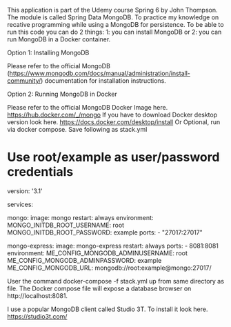 This application is part of the Udemy course Spring 6 by John Thompson.
The module is called Spring Data MongoDB.
To practice my knowledge on recative programming while using a MongoDB for persistence.
To be able to run this code you can do 2 things:
1: you can install MongoDB or 
2: you can run MongoDB in a Docker container.

Option 1: Installing MongoDB

Please refer to the official MongoDB (https://www.mongodb.com/docs/manual/administration/install-community/) documentation for installation instructions.

Option 2: Running MongoDB in Docker

Please refer to the official MongoDB Docker Image here. https://hub.docker.com/_/mongo
If you have to download Docker desktop version look here. https://docs.docker.com/desktop/install
Or Optional, run via docker compose. Save following as stack.yml

# Use root/example as user/password credentials
version: '3.1'
 
services:
 
  mongo:
    image: mongo
    restart: always
    environment:
      MONGO_INITDB_ROOT_USERNAME: root
      MONGO_INITDB_ROOT_PASSWORD: example
    ports:
    - "27017:27017"
 
  mongo-express:
    image: mongo-express
    restart: always
    ports:
      - 8081:8081
    environment:
      ME_CONFIG_MONGODB_ADMINUSERNAME: root
      ME_CONFIG_MONGODB_ADMINPASSWORD: example
      ME_CONFIG_MONGODB_URL: mongodb://root:example@mongo:27017/
      
User the command docker-compose -f stack.yml up  from same directory as file. The Docker compose file will expose a database browser on http://localhost:8081.

I use a popular MongoDB client called Studio 3T. To install it look here. https://studio3t.com/ 
